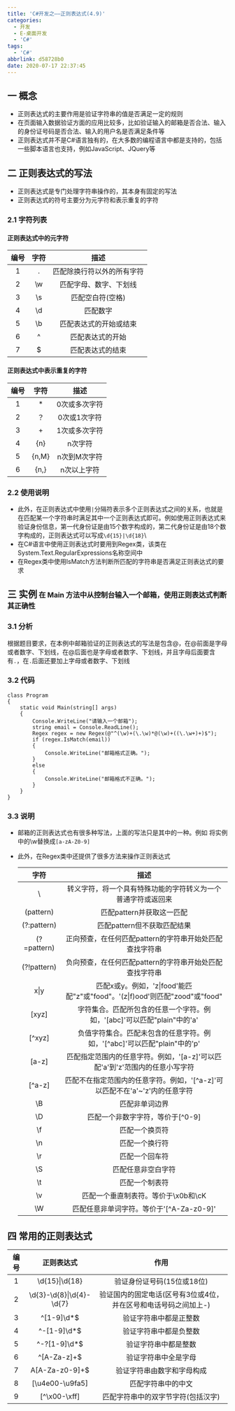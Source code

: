 ```yaml
---
title: 'C#开发之——正则表达式(4.9)'
categories:
  - 开发
  - E-桌面开发
  - 'C#'
tags:
  - 'C#'
abbrlink: d58728b0
date: 2020-07-17 22:37:45
---
```

## 一  概念

* 正则表达式的主要作用是验证字符串的值是否满足一定的规则
* 在页面输入数据验证方面的应用比较多，比如验证输入的邮箱是否合法、输入的身份证号码是否合法、输入的用户名是否满足条件等
* 正则表达式并不是C#语言独有的，在大多数的编程语言中都是支持的，包括一些脚本语言也支持，例如JavaScript、JQuery等

<!--more-->

## 二 正则表达式的写法

* 正则表达式是专门处理字符串操作的，其本身有固定的写法
* 正则表达式的符号主要分为元字符和表示重复的字符

### 2.1 字符列表

#### 正则表达式中的元字符

| 编号 | 字符 |            描述            |
| :--: | :--: | :------------------------: |
|  1   |  .   | 匹配除换行符以外的所有字符 |
|  2   |  \w  |   匹配字母、数字、下划线   |
|  3   |  \s  |      匹配空白符(空格)      |
|  4   |  \d  |          匹配数字          |
|  5   |  \b  |   匹配表达式的开始或结束   |
|  6   |  ^   |      匹配表达式的开始      |
|  7   |  $   |      匹配表达式的结束      |

####  正则表达式中表示重复的字符

| 编号 | 字符  |     描述      |
| :--: | :---: | :-----------: |
|  1   |   *   | 0次或多次字符 |
|  2   |  ？   | 0次或1次字符  |
|  3   |   +   | 1次或多次字符 |
|  4   |  {n}  |    n次字符    |
|  5   | {n,M} | n次到M次字符  |
|  6   | {n,}  |  n次以上字符  |

### 2.2 使用说明

* 此外，在正则表达式中使用`|`分隔符表示多个正则表达式之间的关系，也就是在匹配某一个字符串时满足其中一个正则表达式即可。例如使用正则表达式来验证身份信息，第一代身份证是由15个数字构成的，第二代身份证是由18个数字构成的，正则表达式可以写成`\d{15}|\d{18}`\
* 在C#语言中使用正则表达式时要用到Regex类，该类在System.Text.RegularExpressions名称空间中
* 在Regex类中使用IsMatch方法判断所匹配的字符串是否满足正则表达式的要求

## 三 实例<font size=3> 在 Main 方法中从控制台输入一个邮箱，使用正则表达式判断其正确性 </font>

### 3.1 分析

根据题目要求，在本例中邮箱验证的正则表达式的写法是包含@，在@前面是字母或者数字、下划线，在@后面也是字母或者数字、下划线，并且字母后面要含有`.`，在`.`后面还要加上字母或者数字、下划线

### 3.2 代码

```
class Program
{
    static void Main(string[] args)
    {
        Console.WriteLine("请输入一个邮箱");
        string email = Console.ReadLine();
        Regex regex = new Regex(@"^(\w)+(\.\w)*@(\w)+((\.\w+)+)$");
        if (regex.IsMatch(email))
        {
            Console.WriteLine("邮箱格式正确。");
        }
        else
        {
            Console.WriteLine("邮箱格式不正确。");
        }
    }
}
```

### 3.3 说明

* 邮箱的正则表达式也有很多种写法，上面的写法只是其中的一种。例如 将实例中的\w替换成`[a-zA-Z0-9]`

* 此外，在Regex类中还提供了很多方法来操作正则表达式

  |    字符     |                             描述                             |
  | :---------: | :----------------------------------------------------------: |
  |      \      | 转义字符，将一个具有特殊功能的字符转义为一个普通字符或返回来 |
  |  (pattern)  |                  匹配pattern并获取这一匹配                   |
  | (?:pattern) |                 匹配pattern但不获取匹配结果                  |
  | (?=pattern) |   正向预查，在任何匹配pattern的字符串开始处匹配查找字符串    |
  | (?!pattern) |   负向预查，在任何匹配pattern的字符串开始处匹配查找字符串    |
  |    x\|y     | 匹配x或y。例如，'z\|food'能匹配"z"或"food"。'(z\|f)ood'则匹配"zood"或"food" |
  |    [xyz]    | 字符集合。匹配所包含的任意一个字符。例如，'\[abc]'可以匹配"plain"中的'a' |
  |   [^xyz]    | 负值字符集合。匹配未包含的任意字符。例如，'\[^abc]'可以匹配"plain"中的'p' |
  |    [a-z]    | 匹配指定范围内的任意字符。例如，'[a-z]'可以匹配'a'到'z'范围内的任意小写字符 |
  |   [^a-z]    | 匹配不在指定范围内的任意字符。例如，'\[^a-z]'可以匹配不在'a'~'z'内的任意字符 |
  |     \B      |                        匹配非单词边界                        |
  |     \D      |              匹配一个非数字字符，等价于\[^0-9]               |
  |     \f      |                        匹配一个换页符                        |
  |     \n      |                        匹配一个换行符                        |
  |     \r      |                        匹配一个回车符                        |
  |     \S      |                      匹配任意非空白字符                      |
  |     \t      |                        匹配一个制表符                        |
  |     \v      |             匹配一个垂直制表符。等价于\x0b和\cK              |
  |     \W      |          匹配任意非单词字符。等价于'\[^A-Za-z0-9]'           |

## 四 常用的正则表达式

| 编号 | 正则表达式 | 作用 |
| :--: | :--------: | :--: |
|  1   |   \\d{15}\|\\d{18}   | 验证身份证号码(15位或18位) |
|  2   | \\d{3}-\\d{8}\|\\d{4}-\\d{7} | 验证国内的固定电话(区号有3位或4位，并在区号和电话号码之间加上-) |
|  3   | ^[1-9]\\d*$ | 验证字符串中都是正整数 |
|  4   | ^-[1-9]\d*$ | 验证字符串中都是负整数 |
|  5   | ^-?[1-9]\\d*$ | 验证字符串中都是整数 |
|  6   | ^[A-Za-z]+$ | 验证字符串中全是字母 |
| 7 | A[A-Za-z0-9]+$ | 验证字符串由数字和字母构成 |
| 8 | [\u4e00-\\u9fa5] | 匹配字符串中的中文 |
| 9 | [^\\x00-\\xff] | 匹配字符串中的双字节字符(包括汉字) |

